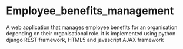 # Employee_benefits_management
A web application that manages employee benefits for an organisation depending on their organisational role. it is implemented using python django REST framework, HTML5 and javascript AJAX framework
